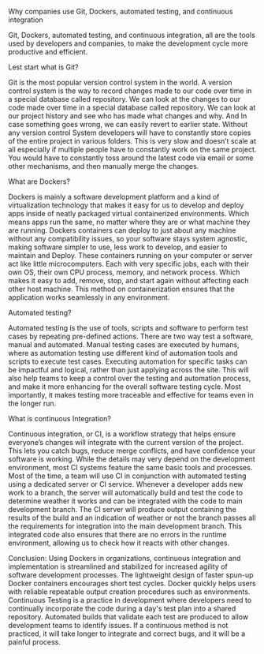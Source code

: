 Why companies use Git, Dockers, automated testing, and continuous integration

Git, Dockers, automated testing, and continuous integration, all are the tools used by developers and companies, to make the development cycle more productive and efficient.

Lest start what is Git?

Git is the most popular version control system in the world. A version control system is the way to record changes made to our code over time in a special database called repository. We can look at the changes to our code made over time in a special database called repository. We can look at our project history and see who has made what changes and why. And In case something goes wrong, we can easily revert to earlier state. Without any version control System developers will have to constantly store copies of the entire project in various folders. This is very slow and doesn’t scale at all especially if multiple people have to constantly work on the same project. You would have to constantly toss around the latest code via email or some other mechanisms, and then manually merge the changes. 

What are Dockers?

Dockers is mainly a software development platform and a kind of virtualization technology that makes it easy for us to develop and deploy apps inside of neatly packaged virtual containerized environments. Which means apps run the same, no matter where they are or what machine they are running. Dockers containers can deploy to just about any machine without any compatibility issues, so your software stays system agnostic, making software simpler to use, less work to develop, and easier to maintain and Deploy. These containers running on your computer or server act like little microcomputers. Each with very specific jobs, each with their own OS, their own CPU process, memory, and network process. Which makes it easy to add, remove, stop, and start again without affecting each other host machine. This method on containerization ensures that the application works seamlessly in any environment.

Automated testing?

Automated testing is the use of tools, scripts and software to perform test cases by repeating pre-defined actions. There are two way test a software, manual and automated. Manual testing cases are executed by humans, where as automation testing use different kind of automation tools and scripts to execute test cases. Executing automation for specific tasks can be impactful and logical, rather than just applying across the site. This will also help teams to keep a control over the testing and automation process, and make it more enhancing for the overall software testing cycle. Most importantly, it makes testing more traceable and effective for teams even in the longer run.

What is continuous Integration?

Continuous integration, or CI, is a workflow strategy that helps ensure everyone’s changes will integrate with the current version of the project. This lets you catch bugs, reduce merge conflicts, and have confidence your software is working. While the details may very depend on the development environment, most CI systems feature the same basic tools and processes. Most of the time, a team will use CI in conjunction with automated testing using a dedicated server or CI service. Whenever a developer adds new work to a branch, the server will automatically build and test the code to determine weather it works and can be integrated with the code to main development branch. The CI server will produce output containing the results of the build and an indication of weather or not the branch passes all the requirements for integration into the main development branch. This integrated code also ensures that there are no errors in the runtime environment, allowing us to check how it reacts with other changes.  

Conclusion:
Using Dockers in organizations, continuous integration and implementation is streamlined and stabilized for increased agility of software development processes. The lightweight design of faster spun-up Docker containers encourages short test cycles. Docker quickly helps users with reliable repeatable output creation procedures such as environments. Continuous Testing is a practice in development where developers need to continually incorporate the code during a day's test plan into a shared repository. Automated builds that validate each test are produced to allow development teams to identify issues. If a continuous method is not practiced, it will take longer to integrate and correct bugs, and it will be a painful process.
